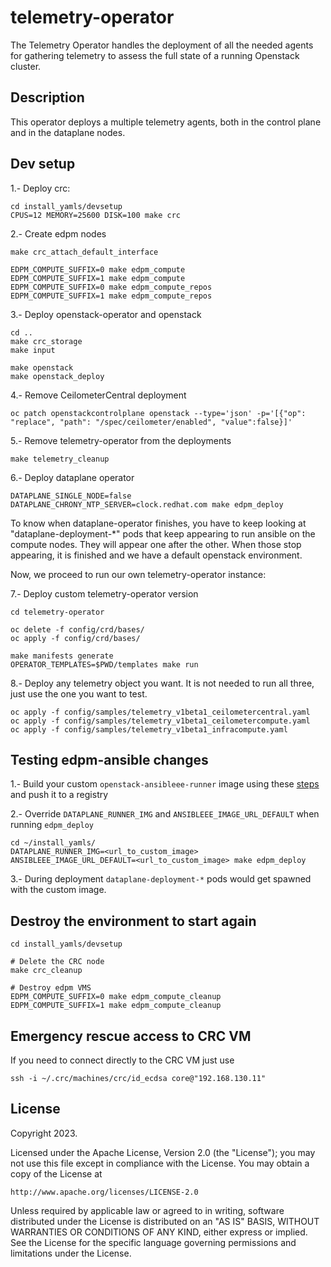 # telemetry-operator
The Telemetry Operator handles the deployment of all the needed agents for gathering telemetry to assess the full state of a running Openstack cluster.

## Description
This operator deploys a multiple telemetry agents, both in the control plane and in the dataplane nodes.

## Dev setup
1.- Deploy crc:
```
cd install_yamls/devsetup
CPUS=12 MEMORY=25600 DISK=100 make crc
```

2.- Create edpm nodes
```
make crc_attach_default_interface

EDPM_COMPUTE_SUFFIX=0 make edpm_compute
EDPM_COMPUTE_SUFFIX=1 make edpm_compute
EDPM_COMPUTE_SUFFIX=0 make edpm_compute_repos
EDPM_COMPUTE_SUFFIX=1 make edpm_compute_repos
```

3.- Deploy openstack-operator and openstack
```
cd ..
make crc_storage
make input

make openstack
make openstack_deploy
```

4.- Remove CeilometerCentral deployment
```
oc patch openstackcontrolplane openstack --type='json' -p='[{"op": "replace", "path": "/spec/ceilometer/enabled", "value":false}]'
```

5.- Remove telemetry-operator from the deployments
```
make telemetry_cleanup
```

6.- Deploy dataplane operator
```
DATAPLANE_SINGLE_NODE=false DATAPLANE_CHRONY_NTP_SERVER=clock.redhat.com make edpm_deploy
```
To know when dataplane-operator finishes, you have to keep looking at "dataplane-deployment-*" pods that keep appearing to run ansible on the compute nodes. They will appear one after the other. When those stop appearing, it is finished and we have a default openstack environment.

Now, we proceed to run our own telemetry-operator instance:

7.- Deploy custom telemetry-operator version
```
cd telemetry-operator

oc delete -f config/crd/bases/
oc apply -f config/crd/bases/

make manifests generate
OPERATOR_TEMPLATES=$PWD/templates make run
```

8.- Deploy any telemetry object you want. It is not needed to run all three, just use the one you want to test.
```
oc apply -f config/samples/telemetry_v1beta1_ceilometercentral.yaml
oc apply -f config/samples/telemetry_v1beta1_ceilometercompute.yaml
oc apply -f config/samples/telemetry_v1beta1_infracompute.yaml
```

## Testing edpm-ansible changes

1.- Build your custom `openstack-ansibleee-runner` image using these [steps](https://github.com/openstack-k8s-operators/edpm-ansible/tree/main#build-and-push-the-openstack-ansibleee-runner-container-image) and push it to a registry

2.- Override `DATAPLANE_RUNNER_IMG` and `ANSIBLEEE_IMAGE_URL_DEFAULT` when running `edpm_deploy`
```
cd ~/install_yamls/
DATAPLANE_RUNNER_IMG=<url_to_custom_image> ANSIBLEEE_IMAGE_URL_DEFAULT=<url_to_custom_image> make edpm_deploy
```

3.- During deployment `dataplane-deployment-*` pods would get spawned with the custom image.

## Destroy the environment to start again
```
cd install_yamls/devsetup

# Delete the CRC node
make crc_cleanup

# Destroy edpm VMS
EDPM_COMPUTE_SUFFIX=0 make edpm_compute_cleanup
EDPM_COMPUTE_SUFFIX=1 make edpm_compute_cleanup
```

## Emergency rescue access to CRC VM
If you need to connect directly to the CRC VM just use
```
ssh -i ~/.crc/machines/crc/id_ecdsa core@"192.168.130.11"
```

## License

Copyright 2023.

Licensed under the Apache License, Version 2.0 (the "License");
you may not use this file except in compliance with the License.
You may obtain a copy of the License at

    http://www.apache.org/licenses/LICENSE-2.0

Unless required by applicable law or agreed to in writing, software
distributed under the License is distributed on an "AS IS" BASIS,
WITHOUT WARRANTIES OR CONDITIONS OF ANY KIND, either express or implied.
See the License for the specific language governing permissions and
limitations under the License.
